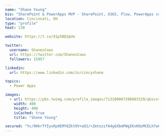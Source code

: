 ```yaml
---
name: "Shane Young"
bio: "SharePoint & PowerApps MVP - SharePoint, O365, Flow, PowerApps consulting? @PowerApps911 | Pure Snark? You found it."
location: Cincinnati, OH
type: "profile"
heat: 130

website: https://t.co/91p5BQ3pUe

twitter:
  username: ShanesCows
  url: https://twitter.com/ShanesCows
  followers: 15957

linkedin:
  url: https://www.linkedin.com/in/cincyshane

topics:
  - Power Apps

images:
  - url: https://pbs.twimg.com/profile_images/713100007398883329/qUzvsvQ3_400x400.jpg
    width: 400
    height: 400
    isCached: true
    title: "Shane Young"

secured: "Yc/9HkrTYIysRp9EMY8Zkt9V+aO2/+ZmtozzfA4gGXbmPWgIKxKNzMCELh7w6DzEpizJrFboxkcS8h/pbtKVKAeXtj0RHaOPaUkgBqioPfr78fg1jbhLzUuBs+7OfNXMhTccHLkx4Gw3dQGS6bPOxbxskuVkxuF73FQ6KM+DN74TvkidzQsUHs2GNu/KIvPSLcpJ0EXfifAbzlso6jF8AP0DR3LfOj+w+UPKhMemjrHO+B4VXCgsoL5ByBHnpnjLT3D9ueiA+taoHiu3dU4WLlqNkkGsTKxqBGCzdZpAXIav80hRtNCMuDrBeOBz30h6Y87LrtHYDOYJURk6hqTs185VJIrxSWXUdxa2D+Xec7ljnlZjkrl/1K0ewWEvQqczcCmlyTUP+mImUrL5V1xvU8FJ3a0uFbWSaP7TgDubrdE=;Z+JLfVFDXpEiVnKXIGe6og=="
---
```


